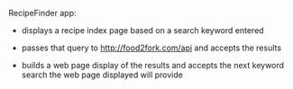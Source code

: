 RecipeFinder app:
- displays a recipe index page based on a search keyword entered

- passes that query to http://food2fork.com/api and accepts the results

- builds a web page display of the results and accepts the next keyword search the web page displayed will provide
